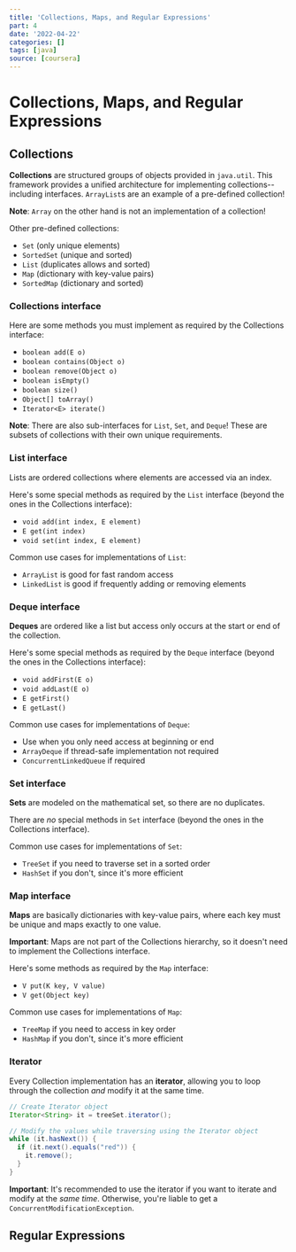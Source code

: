 ```yaml
---
title: 'Collections, Maps, and Regular Expressions'
part: 4
date: '2022-04-22'
categories: []
tags: [java]
source: [coursera]
---
```


# Collections, Maps, and Regular Expressions

## Collections

**Collections** are structured groups of objects provided in `java.util`. This framework provides a unified architecture for implementing collections--including interfaces. `ArrayList`s are an example of a pre-defined collection!

**Note**: `Array` on the other hand is not an implementation of a collection!

Other pre-defined collections:
* `Set` (only unique elements)
* `SortedSet` (unique and sorted)
* `List` (duplicates allows and sorted)
* `Map` (dictionary with key-value pairs)
* `SortedMap` (dictionary and sorted)

### Collections interface

Here are some methods you must implement as required by the Collections interface:

* `boolean add(E o)`
* `boolean contains(Object o)`
* `boolean remove(Object o)`
* `boolean isEmpty()`
* `boolean size()`
* `Object[] toArray()`
* `Iterator<E> iterate()`

**Note**: There are also sub-interfaces for `List`, `Set`, and `Deque`! These are subsets of collections with their own unique requirements.

### List interface

Lists are ordered collections where elements are accessed via an index.

Here's some special methods as required by the `List` interface (beyond the ones in the Collections interface):

* `void add(int index, E element)`
* `E get(int index)`
* `void set(int index, E element)`

Common use cases for implementations of `List`:
* `ArrayList` is good for fast random access
* `LinkedList` is good if frequently adding or removing elements

### Deque interface

**Deques** are ordered like a list but access only occurs at the start or end of the collection.

Here's some special methods as required by the `Deque` interface (beyond the ones in the Collections interface):

* `void addFirst(E o)`
* `void addLast(E o)`
* `E getFirst()`
* `E getLast()`

Common use cases for implementations of `Deque`:
* Use when you only need access at beginning or end
* `ArrayDeque` if thread-safe implementation not required
* `ConcurrentLinkedQueue` if required

### Set interface

**Sets** are modeled on the mathematical set, so there are no duplicates.

There are *no* special methods in `Set` interface (beyond the ones in the Collections interface).

Common use cases for implementations of `Set`:
* `TreeSet` if you need to traverse set in a sorted order
* `HashSet` if you don't, since it's more efficient

### Map interface

**Maps** are basically dictionaries with key-value pairs, where each key must be unique and maps exactly to one value.

**Important**: Maps are not part of the Collections hierarchy, so it doesn't need to implement the Collections interface.

Here's some methods as required by the `Map` interface:

* `V put(K key, V value)`
* `V get(Object key)`

Common use cases for implementations of `Map`:
* `TreeMap` if you need to access in key order
* `HashMap` if you don't, since it's more efficient

### Iterator

Every Collection implementation has an **iterator**, allowing you to loop through the collection *and* modify it at the same time.

```java
// Create Iterator object
Iterator<String> it = treeSet.iterator();

// Modify the values while traversing using the Iterator object
while (it.hasNext()) {
  if (it.next().equals("red")) {
    it.remove();
  }
}
```

**Important**: It's recommended to use the iterator if you want to iterate and modify at the *same time*. Otherwise, you're liable to get a `ConcurrentModificationException`.

## Regular Expressions
